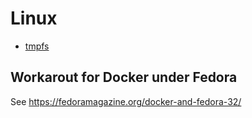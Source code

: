 
Linux
=====

* [tmpfs](linux/tmpfs.md)


Workarout for Docker under Fedora
---------------------------------

See https://fedoramagazine.org/docker-and-fedora-32/